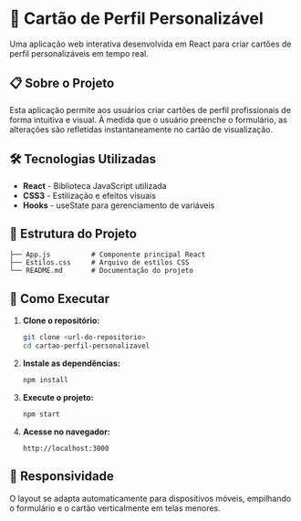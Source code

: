 # 🎨 Cartão de Perfil Personalizável

Uma aplicação web interativa desenvolvida em React para criar cartões de perfil personalizáveis em tempo real.

## 📋 Sobre o Projeto

Esta aplicação permite aos usuários criar cartões de perfil profissionais de forma intuitiva e visual. À medida que o usuário preenche o formulário, as alterações são refletidas instantaneamente no cartão de visualização.

## 🛠️ Tecnologias Utilizadas

- **React** - Biblioteca JavaScript utilizada
- **CSS3** - Estilização e efeitos visuais
- **Hooks** - useState para gerenciamento de variáveis

## 📁 Estrutura do Projeto

```
├── App.js          # Componente principal React
├── Estilos.css     # Arquivo de estilos CSS
└── README.md       # Documentação do projeto
```

## 🚀 Como Executar

1. **Clone o repositório:**
   ```bash
   git clone <url-do-repositorio>
   cd cartao-perfil-personalizavel
   ```

2. **Instale as dependências:**
   ```bash
   npm install
   ```

3. **Execute o projeto:**
   ```bash
   npm start
   ```

4. **Acesse no navegador:**
   ```
   http://localhost:3000
   ```

## 📱 Responsividade

O layout se adapta automaticamente para dispositivos móveis, empilhando o formulário e o cartão verticalmente em telas menores.
